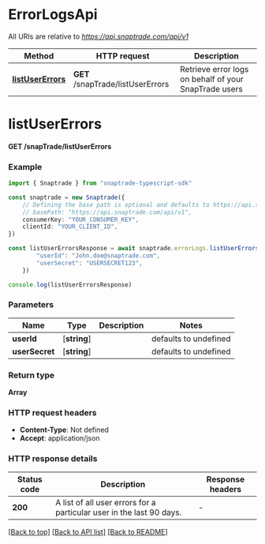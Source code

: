 # ErrorLogsApi

All URIs are relative to *https://api.snaptrade.com/api/v1*

Method | HTTP request | Description
------------- | ------------- | -------------
[**listUserErrors**](ErrorLogsApi.md#listUserErrors) | **GET** /snapTrade/listUserErrors | Retrieve error logs on behalf of your SnapTrade users


# **listUserErrors**

#### **GET** /snapTrade/listUserErrors


### Example


```typescript
import { Snaptrade } from "snaptrade-typescript-sdk"

const snaptrade = new Snaptrade({
    // Defining the base path is optional and defaults to https://api.snaptrade.com/api/v1
    // basePath: "https://api.snaptrade.com/api/v1",
    consumerKey: "YOUR_CONSUMER_KEY",
    clientId: "YOUR_CLIENT_ID",
})

const listUserErrorsResponse = await snaptrade.errorLogs.listUserErrors({
        "userId": "John.doe@snaptrade.com",
        "userSecret": "USERSECRET123",
    })

console.log(listUserErrorsResponse)

```


### Parameters

Name | Type | Description  | Notes
------------- | ------------- | ------------- | -------------
 **userId** | [**string**] |  | defaults to undefined
 **userSecret** | [**string**] |  | defaults to undefined


### Return type

**Array<UserErrorLog>**

### HTTP request headers

 - **Content-Type**: Not defined
 - **Accept**: application/json


### HTTP response details
| Status code | Description | Response headers |
|-------------|-------------|------------------|
**200** | A list of all user errors for a particular user in the last 90 days. |  -  |

[[Back to top]](#) [[Back to API list]](../README.md#documentation-for-api-endpoints) [[Back to README]](../README.md)


